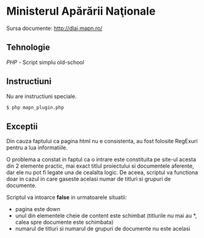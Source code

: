 # Ministerul Apărării Naţionale
Sursa documente: http://dlaj.mapn.ro/
## Tehnologie
*PHP* - Script simplu old-school
## Instructiuni
Nu are instructiuni speciale. 
```bash
$ php mapn_plugin.php
```
## Exceptii
Din cauza faptului ca pagina html nu e consistenta, au fost folosite RegExuri pentru a lua informatiile. 

O problema a constat in faptul ca o intrare este constituita pe site-ul acesta din 2 elemente practic, mai exact
titlul proiectului si documentele aferente, dar ele nu pot fi legate una de cealalta logic. De aceea, scriptul
va functiona doar in cazul in care gaseste acelasi numar de titluri si grupuri de documente.

Scriptul va intoarce <b>false</b> in urmatoarele situatii:
* pagina este down
* unul din elementele cheie de content este schimbat (titlurile nu mai au *, calea spre documente este schimbata)
* numarul de titluri si numarul de grupuri de documente nu este acelasi 